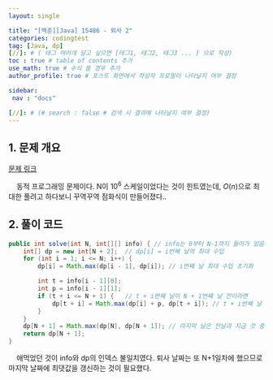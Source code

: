 ```yaml
---
layout: single

title: "[백준][Java] 15486 - 퇴사 2"
categories: codingtest
tag: [Java, dp]
[//]: # ( 태그 여러개 달고 싶으면 [태그1, 태그2, 태그3 ... ] 으로 작성)
toc : true # table of contents 추가
use_math: true # 수식 쓸 경우 추가
author_profile: true # 포스트 화면에서 작성자 프로필이 나타날지 여부 결정

sidebar:
 nav : "docs"

[//]: # (# search : false # 검색 시 결과에 나타날지 여부 결정)
---
```


## 1. 문제 개요

[문제 링크](https://www.acmicpc.net/problem/15486) <br/>

&nbsp; &nbsp; 동적 프로그래밍 문제이다. N이 $10^6$ 스케일이었다는 것이 힌트였는데, $O(n)$으로 최대한 풀려고 하다보니 꾸역꾸역 점화식이 만들어졌다..

## 2. 풀이 코드


```java
public int solve(int N, int[][] info) { // info는 0부터 N-1까지 들어가 있음
    int[] dp = new int[N + 2];  // dp[i] = i번째 날의 최대 수입
    for (int i = 1; i <= N; i++) {
        dp[i] = Math.max(dp[i - 1], dp[i]); // i번째 날 최대 수입 초기화

        int t = info[i - 1][0];
        int p = info[i - 1][1];
        if (t + i <= N + 1) {   // t + i번째 날이 N + 1번째 날 전이라면
            dp[t + i] = Math.max(dp[i] + p, dp[t + i]); // t + i번째 날 최댓값으로 갱신
        }
    }
    dp[N + 1] = Math.max(dp[N], dp[N + 1]); // 마지막 날은 전날과 지금 것 중 최댓값
    return dp[N + 1];
}
```
&nbsp; &nbsp; 애먹었던 것이 info와 dp의 인덱스 불일치였다. 퇴사 날짜는 또 N+1일차에 했으므로 마지막 날짜에 최댓값을 갱신하는 것이 필요했다.
